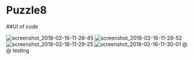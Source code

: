 # Puzzle8
##UI of code

![screenshot_2018-02-16-11-28-45](https://user-images.githubusercontent.com/27393610/36742921-f8b76fc6-1c0e-11e8-949f-f20c3f2437c5.png)
![screenshot_2018-02-16-11-28-52](https://user-images.githubusercontent.com/27393610/36742927-fc08a4ba-1c0e-11e8-8ffd-4366fd1dd16a.png)
![screenshot_2018-02-16-11-29-25](https://user-images.githubusercontent.com/27393610/36742960-12491fa2-1c0f-11e8-90a6-e2814200217d.png)
![screenshot_2018-02-16-11-30-01](https://user-images.githubusercontent.com/27393610/36743138-7f5b0416-1c0f-11e8-9aab-f3e8167f5714.png)
@ @
testing
